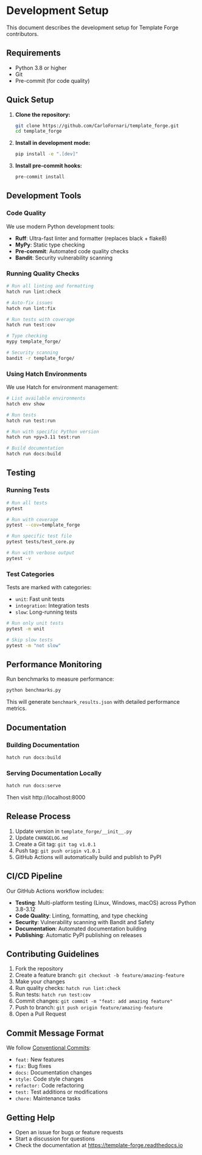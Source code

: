# Development Setup

This document describes the development setup for Template Forge contributors.

## Requirements

- Python 3.8 or higher
- Git
- Pre-commit (for code quality)

## Quick Setup

1. **Clone the repository:**
   ```bash
   git clone https://github.com/CarloFornari/template_forge.git
   cd template_forge
   ```

2. **Install in development mode:**
   ```bash
   pip install -e ".[dev]"
   ```

3. **Install pre-commit hooks:**
   ```bash
   pre-commit install
   ```

## Development Tools

### Code Quality

We use modern Python development tools:

- **Ruff**: Ultra-fast linter and formatter (replaces black + flake8)
- **MyPy**: Static type checking
- **Pre-commit**: Automated code quality checks
- **Bandit**: Security vulnerability scanning

### Running Quality Checks

```bash
# Run all linting and formatting
hatch run lint:check

# Auto-fix issues
hatch run lint:fix

# Run tests with coverage
hatch run test:cov

# Type checking
mypy template_forge/

# Security scanning
bandit -r template_forge/
```

### Using Hatch Environments

We use Hatch for environment management:

```bash
# List available environments
hatch env show

# Run tests
hatch run test:run

# Run with specific Python version
hatch run +py=3.11 test:run

# Build documentation
hatch run docs:build
```

## Testing

### Running Tests

```bash
# Run all tests
pytest

# Run with coverage
pytest --cov=template_forge

# Run specific test file
pytest tests/test_core.py

# Run with verbose output
pytest -v
```

### Test Categories

Tests are marked with categories:
- `unit`: Fast unit tests
- `integration`: Integration tests
- `slow`: Long-running tests

```bash
# Run only unit tests
pytest -m unit

# Skip slow tests
pytest -m "not slow"
```

## Performance Monitoring

Run benchmarks to measure performance:

```bash
python benchmarks.py
```

This will generate `benchmark_results.json` with detailed performance metrics.

## Documentation

### Building Documentation

```bash
hatch run docs:build
```

### Serving Documentation Locally

```bash
hatch run docs:serve
```

Then visit http://localhost:8000

## Release Process

1. Update version in `template_forge/__init__.py`
2. Update `CHANGELOG.md`
3. Create a Git tag: `git tag v1.0.1`
4. Push tag: `git push origin v1.0.1`
5. GitHub Actions will automatically build and publish to PyPI

## CI/CD Pipeline

Our GitHub Actions workflow includes:

- **Testing**: Multi-platform testing (Linux, Windows, macOS) across Python 3.8-3.12
- **Code Quality**: Linting, formatting, and type checking
- **Security**: Vulnerability scanning with Bandit and Safety
- **Documentation**: Automated documentation building
- **Publishing**: Automatic PyPI publishing on releases

## Contributing Guidelines

1. Fork the repository
2. Create a feature branch: `git checkout -b feature/amazing-feature`
3. Make your changes
4. Run quality checks: `hatch run lint:check`
5. Run tests: `hatch run test:cov`
6. Commit changes: `git commit -m "feat: add amazing feature"`
7. Push to branch: `git push origin feature/amazing-feature`
8. Open a Pull Request

## Commit Message Format

We follow [Conventional Commits](https://www.conventionalcommits.org/):

- `feat:` New features
- `fix:` Bug fixes
- `docs:` Documentation changes
- `style:` Code style changes
- `refactor:` Code refactoring
- `test:` Test additions or modifications
- `chore:` Maintenance tasks

## Getting Help

- Open an issue for bugs or feature requests
- Start a discussion for questions
- Check the documentation at https://template-forge.readthedocs.io